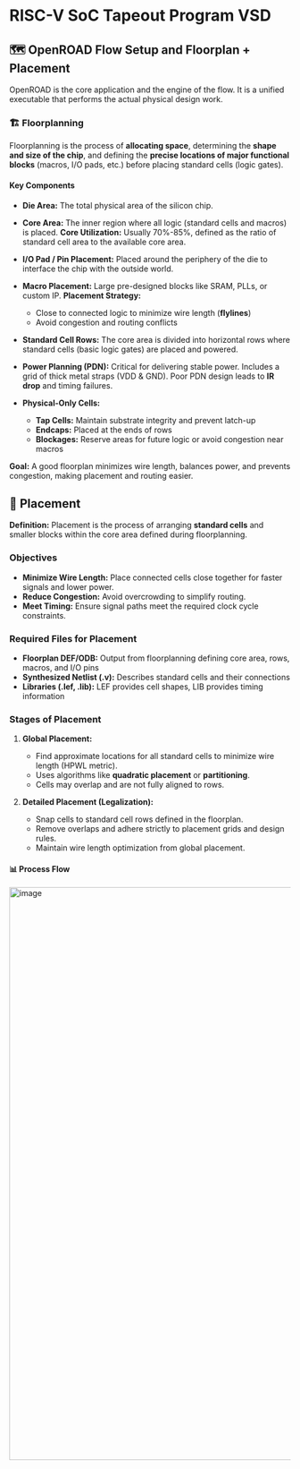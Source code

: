 # RISC-V SoC Tapeout Program VSD
## 🗺️ OpenROAD Flow Setup and Floorplan + Placement
OpenROAD is the core application and the engine of the flow. It is a unified executable that performs the actual physical design work.



### 🏗️ Floorplanning
Floorplanning is the process of **allocating space**, determining the **shape and size of the chip**, and defining the **precise locations of major functional blocks** (macros, I/O pads, etc.) before placing standard cells (logic gates).

#### Key Components

* **Die Area:**
  The total physical area of the silicon chip.

* **Core Area:**
  The inner region where all logic (standard cells and macros) is placed.
  **Core Utilization:** Usually 70%-85%, defined as the ratio of standard cell area to the available core area.

* **I/O Pad / Pin Placement:**
  Placed around the periphery of the die to interface the chip with the outside world.

* **Macro Placement:**
  Large pre-designed blocks like SRAM, PLLs, or custom IP.
  **Placement Strategy:**
  * Close to connected logic to minimize wire length (**flylines**)
  * Avoid congestion and routing conflicts

* **Standard Cell Rows:**
  The core area is divided into horizontal rows where standard cells (basic logic gates) are placed and powered.

* **Power Planning (PDN):**
  Critical for delivering stable power. Includes a grid of thick metal straps (VDD & GND). Poor PDN design leads to **IR drop** and timing failures.

* **Physical-Only Cells:**
  * **Tap Cells:** Maintain substrate integrity and prevent latch-up
  * **Endcaps:** Placed at the ends of rows
  * **Blockages:** Reserve areas for future logic or avoid congestion near macros

**Goal:** A good floorplan minimizes wire length, balances power, and prevents congestion, making placement and routing easier.



## 📌 Placement

**Definition:**
Placement is the process of arranging **standard cells** and smaller blocks within the core area defined during floorplanning.

### Objectives

* **Minimize Wire Length:** Place connected cells close together for faster signals and lower power.
* **Reduce Congestion:** Avoid overcrowding to simplify routing.
* **Meet Timing:** Ensure signal paths meet the required clock cycle constraints.

### Required Files for Placement

* **Floorplan DEF/ODB:** Output from floorplanning defining core area, rows, macros, and I/O pins
* **Synthesized Netlist (.v):** Describes standard cells and their connections
* **Libraries (.lef, .lib):** LEF provides cell shapes, LIB provides timing information

### Stages of Placement

1. **Global Placement:**
   * Find approximate locations for all standard cells to minimize wire length (HPWL metric).
   * Uses algorithms like **quadratic placement** or **partitioning**.
   * Cells may overlap and are not fully aligned to rows.

2. **Detailed Placement (Legalization):**
   * Snap cells to standard cell rows defined in the floorplan.
   * Remove overlaps and adhere strictly to placement grids and design rules.
   * Maintain wire length optimization from global placement.

#### 📊 Process Flow
<img width="1536" height="1024" alt="image" src="https://github.com/user-attachments/assets/4bcd3b87-104d-4a2a-a5da-41ab5f003bdc" />

